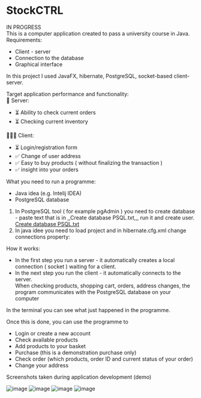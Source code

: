 # StockCTRL  
IN PROGRESS  
This is a computer application created to pass a university course in Java.  
Requirements:  
- Client - server  
- Connection to the database  
- Graphical interface  

In this project I used JavaFX, hibernate, PostgreSQL, socket-based client- server.  

Target application performance and functionality:  
💼 Server:  
- ⏳ Ability to check current orders   
- ⏳ Checking current inventory

🙋🏻‍♂️ Client:  
- ⏳ Login/registration form  
- ✅ Change of user address  
- ✅ Easy to buy products ( without finalizing the transaction )  
- ✅ insight into your orders  

What you need to run a programme:  
- Java idea (e.g. Intelij IDEA)  
- PostgreSQL database  
  
1. In PostgreSQL tool ( for example pgAdmin ) you need to create database - paste text that is in ,,Create database PSQL.txt,,, run it and create user.  
[Create database PSQL.txt](https://github.com/user-attachments/files/18719528/Create.database.PSQL.txt)  
2. In java idee you need to load project and in hibernate.cfg.xml change connections property:  


How it works:  
- In the first step you run a server - it automatically creates a local connection ( socket ) waiting for a client.  
- In the next step you run the client - it automatically connects to the server.  
When checking products, shopping cart, orders, address changes, the program communicates with the PostgreSQL database on your computer  
  
In the terminal you can see what just happened in the programme.  
  
Once this is done, you can use the programme to  
- Login or create a new account  
- Check available products  
- Add products to your basket  
- Purchase (this is a demonstration purchase only)  
- Check order (which products, order ID and current status of your order)  
- Change your address  
  
Screenshots taken during application development (demo)  
  
![image](https://github.com/user-attachments/assets/a3558092-966c-491c-aa7c-201506159e77)
![image](https://github.com/user-attachments/assets/549e1aac-8faf-4f5a-8aa1-d2e4402dbd19)
![image](https://github.com/user-attachments/assets/7ba18ed7-f2fb-4303-a42c-171e98678262)
![image](https://github.com/user-attachments/assets/75577a6b-0abc-4522-900d-5fde32792dc4)



